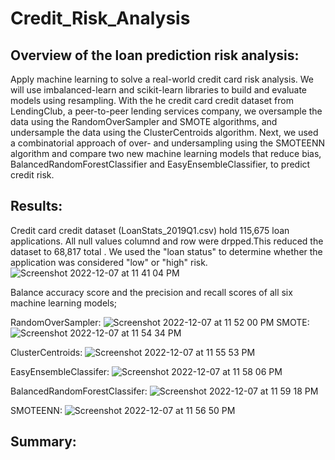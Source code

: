 # Credit_Risk_Analysis

## Overview of the loan prediction risk analysis:

Apply machine learning to solve a real-world credit card risk analysis. We will use imbalanced-learn and scikit-learn libraries to build and evaluate models using resampling. With the he credit card credit dataset from LendingClub, a peer-to-peer lending services company, we oversample the data using the RandomOverSampler and SMOTE algorithms, and undersample the data using the ClusterCentroids algorithm. Next, we used a combinatorial approach of over- and undersampling using the SMOTEENN algorithm and compare two new machine learning models that reduce bias, BalancedRandomForestClassifier and EasyEnsembleClassifier, to predict credit risk. 


## Results:
Credit card credit dataset (LoanStats_2019Q1.csv) hold 115,675 loan applications. All null values columnd and row were drpped.This reduced the dataset to 68,817 total . We used the "loan status" to determine whether the application was considered "low" or "high" risk. 
![Screenshot 2022-12-07 at 11 41 04 PM](https://user-images.githubusercontent.com/110786136/206366850-7f09124f-34cd-45b3-b24a-7eb7c8f79e9a.png)

Balance accuracy score and the precision and recall scores of all six machine learning models; 

RandomOverSampler: 
![Screenshot 2022-12-07 at 11 52 00 PM](https://user-images.githubusercontent.com/110786136/206368138-521b849c-f873-4445-9c14-581fd3e9e2bf.png)
SMOTE: 
![Screenshot 2022-12-07 at 11 54 34 PM](https://user-images.githubusercontent.com/110786136/206368511-a2d9ce6c-431a-4a4f-b477-8d76f067f20c.png)

ClusterCentroids: 
![Screenshot 2022-12-07 at 11 55 53 PM](https://user-images.githubusercontent.com/110786136/206368670-c27c31ba-1205-499e-8f71-ad0f68b874f6.png)

EasyEnsembleClassifer: ![Screenshot 2022-12-07 at 11 58 06 PM](https://user-images.githubusercontent.com/110786136/206369021-f77cf424-eacf-4bc1-a60a-55fd93bfb13f.png)

BalancedRandomForestClassifer:
![Screenshot 2022-12-07 at 11 59 18 PM](https://user-images.githubusercontent.com/110786136/206369183-4f0aafe4-c2be-4a3a-b61a-f72d17543132.png)


SMOTEENN: 
![Screenshot 2022-12-07 at 11 56 50 PM](https://user-images.githubusercontent.com/110786136/206368831-316c5330-5f38-45b8-8e12-966ee558edef.png)

## Summary:

